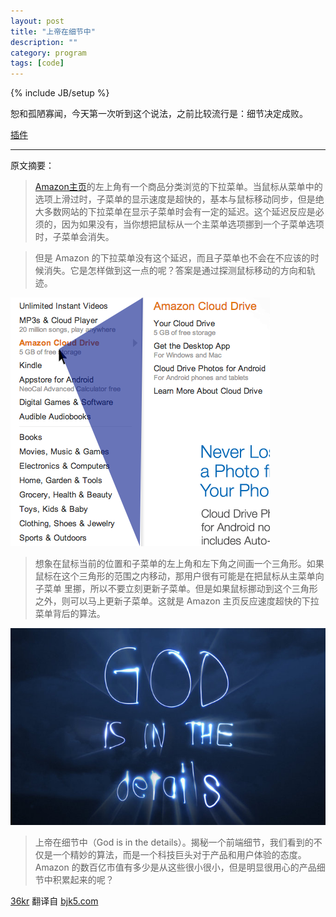```yaml
---
layout: post
title: "上帝在细节中"
description: ""
category: program
tags: [code]
---
```

{% include JB/setup %}

恕和孤陋寡闻，今天第一次听到这个说法，之前比较流行是：细节决定成败。

[插件](https://github.com/kamens/jQuery-menu-aim)

----

原文摘要：

>[Amazon主页](http://www.amazon.com/)的左上角有一个商品分类浏览的下拉菜单。当鼠标从菜单中的选项上滑过时，子菜单的显示速度是超快的，基本与鼠标移动同步，但是绝大多数网站的下拉菜单在显示子菜单时会有一定的延迟。这个延迟反应是必须的，因为如果没有，当你想把鼠标从一个主菜单选项挪到一个子菜单选项时，子菜单会消失。

>但是 Amazon 的下拉菜单没有这个延迟，而且子菜单也不会在不应该的时候消失。它是怎样做到这一点的呢？答案是通过探测鼠标移动的方向和轨迹。

![Amazon 菜单算法](/assets/images/2013/01/amazons-mega-dropdown.png)

>想象在鼠标当前的位置和子菜单的左上角和左下角之间画一个三角形。如果鼠标在这个三角形的范围之内移动，那用户很有可能是在把鼠标从主菜单向子菜单 里挪，所以不要立刻更新子菜单。但是如果鼠标挪动到这个三角形之外，则可以马上更新子菜单。这就是 Amazon 主页反应速度超快的下拉菜单背后的算法。

![上帝在细节中](/assets/images/2013/01/god.jpg)

>上帝在细节中（God is in the details）。揭秘一个前端细节，我们看到的不仅是一个精妙的算法，而是一个科技巨头对于产品和用户体验的态度。Amazon 的数百亿市值有多少是从这些很小很小，但是明显很用心的产品细节中积累起来的呢？

[36kr](http://www.36kr.com/p/201751.html) 翻译自 [bjk5.com](http://bjk5.com/post/44698559168/breaking-down-amazons-mega-dropdown)




